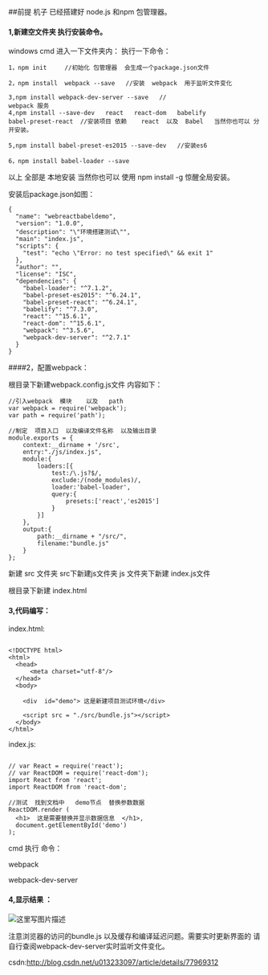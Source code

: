 ##前提  机子  已经搭建好  node.js  和npm 包管理器。


#### 1,新建空文件夹  执行安装命令。
windows cmd 进入一下文件夹内：
执行一下命令：

```
1，npm init     //初始化 包管理器  会生成一个package.json文件

2，npm install  webpack --save   //安装  webpack  用于监听文件变化  

3,npm install webpack-dev-server --save   //
webpack 服务
4,npm install --save-dev   react   react-dom   babelify               babel-preset-react  //安装项目 依赖    react  以及  Babel   当然你也可以 分开安装。

5,npm install babel-preset-es2015 --save-dev   //安装es6

6，npm install babel-loader --save  
```
以上  全部是   本地安装      当然你也可以  使用 npm install -g   惊醒全局安装。

安装后package.json如图：

```
{
  "name": "webreactbabeldemo",
  "version": "1.0.0",
  "description": "\"环境搭建测试\"",
  "main": "index.js",
  "scripts": {
    "test": "echo \"Error: no test specified\" && exit 1"
  },
  "author": "",
  "license": "ISC",
  "dependencies": {
	"babel-loader": "^7.1.2",
    "babel-preset-es2015": "^6.24.1",
    "babel-preset-react": "^6.24.1",
    "babelify": "^7.3.0",
    "react": "^15.6.1",
    "react-dom": "^15.6.1",
    "webpack": "^3.5.6",
    "webpack-dev-server": "^2.7.1"
  }
}

```

####2，配置webpack：

 根目录下新建webpack.config.js文件   内容如下：

```
//引入webpack  模块    以及   path
var webpack = require('webpack');
var path = require('path');

//制定  项目入口  以及编译文件名称  以及输出目录
module.exports = {
    context:__dirname + '/src',
    entry:"./js/index.js",
    module:{
        loaders:[{
            test:/\.js?$/,
            exclude:/(node_modules)/,
            loader:'babel-loader',
            query:{
                presets:['react','es2015']
            }
        }]
    },
    output:{
        path:__dirname + "/src/",
        filename:"bundle.js"
    }
};

```


新建  src 文件夹    src下新建js文件夹    js 文件夹下新建  index.js文件

根目录下新建  index.html

#### 3,代码编写：

index.html:

```

<!DOCTYPE html>
<html>
  <head>
      <meta charset="utf-8"/>
  </head>
  <body>

    <div  id="demo"> 这是新建项目测试环境</div>

    <script src = "./src/bundle.js"></script>
  </body>
</html>

```

index.js:

```

// var React = require('react');
// var ReactDOM = require('react-dom');
import React from 'react';
import ReactDOM from 'react-dom';

//测试  找到文档中   demo节点  替换参数数据
ReactDOM.render (
  <h1>  这是需要替换并显示数据信息  </h1>,
  document.getElementById('demo')
);

```

cmd  执行  命令：

webpack

webpack-dev-server   

#### 4,显示结果   ：

![这里写图片描述](http://img.blog.csdn.net/20170913180102931?watermark/2/text/aHR0cDovL2Jsb2cuY3Nkbi5uZXQvdTAxMzIzMzA5Nw==/font/5a6L5L2T/fontsize/400/fill/I0JBQkFCMA==/dissolve/70/gravity/SouthEast)


注意浏览器的访问的bundle.js   以及缓存和编译延迟问题。需要实时更新界面的 
  请自行查阅webpack-dev-server实时监听文件变化。
  
  
  csdn:http://blog.csdn.net/u013233097/article/details/77969312













